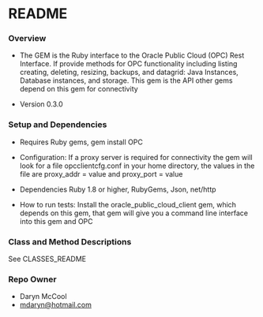 # README #

### Overview ###

* The GEM is the Ruby interface to the Oracle Public Cloud (OPC) Rest Interface.  If provide methods for OPC functionality including listing
creating, deleting, resizing, backups, and datagrid: Java Instances, Database instances, and storage.
This gem is the API other gems depend on this gem for connectivity

* Version 0.3.0

### Setup and Dependencies ###

* Requires Ruby gems, gem install OPC
* Configuration:
	 If a proxy server is required for connectivity the gem will look for a file opcclientcfg.conf in your home directory, the values in the file are proxy_addr = value  and proxy_port = value

* Dependencies
Ruby 1.8 or higher, RubyGems, Json, net/http
* How to run tests:
Install the oracle_public_cloud_client gem, which depends on this gem,  that gem will give you a command line interface into this gem and OPC

### Class and Method Descriptions ###

See CLASSES_README

### Repo Owner ###

* Daryn McCool 
* mdaryn@hotmail.com